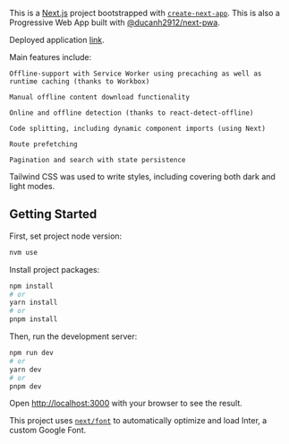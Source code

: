 This is a [Next.js](https://nextjs.org/) project bootstrapped with [`create-next-app`](https://github.com/vercel/next.js/tree/canary/packages/create-next-app).
This is also a Progressive Web App built with [@ducanh2912/next-pwa](https://www.npmjs.com/package/@ducanh2912/next-pwa). 

Deployed application [link](https://pwa-pokemons-demo.vercel.app/).

Main features include:

    Offline-support with Service Worker using precaching as well as runtime caching (thanks to Workbox)
    
    Manual offline content download functionality

    Online and offline detection (thanks to react-detect-offline) 

    Code splitting, including dynamic component imports (using Next)
    
    Route prefetching
    
    Pagination and search with state persistence

Tailwind CSS was used to write styles, including covering both dark and light modes.

## Getting Started
First, set project node version:

```bash
nvm use
```

Install project packages:

```bash
npm install
# or
yarn install
# or
pnpm install
```

Then, run the development server:

```bash
npm run dev
# or
yarn dev
# or
pnpm dev
```

Open [http://localhost:3000](http://localhost:3000) with your browser to see the result.

This project uses [`next/font`](https://nextjs.org/docs/basic-features/font-optimization) to automatically optimize and load Inter, a custom Google Font.

